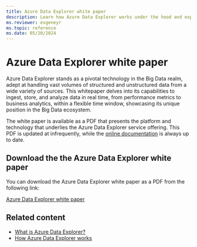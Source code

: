 ```yaml
---
title: Azure Data Explorer white paper
description: Learn how Azure Data Explorer works under the hood and explore its powerful features for big data processing and analytics.
ms.reviewer: evgeneyr
ms.topic: reference
ms.date: 05/20/2024
---
```


# Azure Data Explorer white paper

Azure Data Explorer stands as a pivotal technology in the Big Data realm, adept at handling vast volumes of structured and unstructured data from a wide variety of sources. This whitepaper delves into its capabilities to ingest, store, and analyze data in real time, from performance metrics to business analytics, within a flexible time window, showcasing its unique position in the Big Data ecosystem.

The white paper is available as a PDF that presents the platform and technology that underlies the Azure Data Explorer service offering. This PDF is updated at infrequently, while the [online documentation](index.yml) is always up to date.

## Download the the Azure Data Explorer white paper

You can download the Azure Data Explorer white paper as a PDF from the following link:

[Azure Data Explorer white paper](https://aka.ms/adx.techwhitepaper)

## Related content

* [What is Azure Data Explorer?](data-explorer-overview.md)
* [How Azure Data Explorer works](how-it-works.md)
